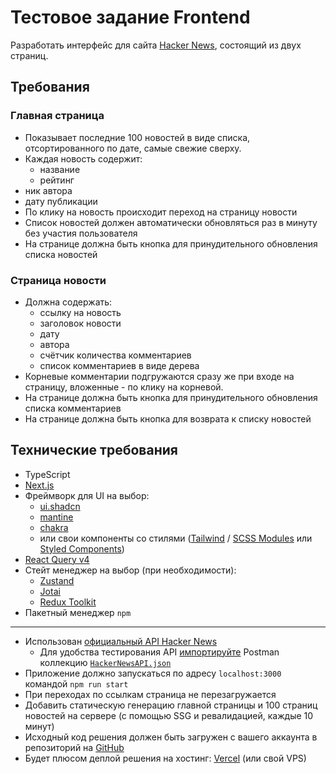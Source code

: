 # Тестовое задание Frontend

Разработать интерфейс для сайта [Hacker News](https://news.ycombinator.com/news), состоящий из двух страниц.

## Требования

### Главная страница

- Показывает последние 100 новостей в виде списка, отсортированного по дате, самые свежие сверху. <img src={https://github.com/primer/octicons/approved} alt=''>
- Каждая новость содержит:
  - название
  - рейтинг
- ник автора
- дату публикации
- По клику на новость происходит переход на страницу новости
- Список новостей должен автоматически обновляться раз в минуту без участия пользователя
- На странице должна быть кнопка для принудительного обновления списка новостей

### Страница новости

- Должна содержать:
  - ссылку на новость
  - заголовок новости
  - дату
  - автора
  - счётчик количества комментариев
  - список комментариев в виде дерева
- Корневые комментарии подгружаются сразу же при входе на страницу, вложенные - по клику на корневой.
- На странице должна быть кнопка для принудительного обновления списка комментариев
- На странице должна быть кнопка для возврата к списку новостей

## Технические требования

- TypeScript
- [Next.js](https://nextjs.org/)
- Фреймворк для UI на выбор:
  - [ui.shadcn](https://ui.shadcn.com/)
  - [mantine](https://mantine.dev/)
  - [chakra](https://chakra-ui.com/)
  - или свои компоненты со стилями ([Tailwind](https://tailwindcss.com/) / [SCSS Modules](https://www.npmjs.com/package/sass) или [Styled Components](https://styled-components.com/))
- [React Query v4](https://tanstack.com/query/v4/docs/react/overview)
- Стейт менеджер на выбор (при необходимости):
  - [Zustand](https://github.com/pmndrs/zustand)
  - [Jotai](https://jotai.org/)
  - [Redux Toolkit](https://redux-toolkit.js.org/introduction/getting-started)
- Пакетный менеджер `npm`

---

- Использован [официальный API Hacker News](https://github.com/HackerNews/API)
  - Для удобства тестирования API [импортируйте](https://learning.postman.com/docs/getting-started/importing-and-exporting/importing-and-exporting-overview/) Postman коллекцию [`HackerNewsAPI.json`](./HackerNewsAPI.json)
- Приложение должно запускаться по адресу `localhost:3000` командой `npm run start`
- При переходах по ссылкам страница не перезагружается
- Добавить статическую генерацию главной страницы и 100 страниц новостей на сервере (с помощью SSG и ревалидацией, каждые 10 минут)
- Исходный код решения должен быть загружен с вашего аккаунта в репозиторий на [GitHub](http://github.com/)
- Будет плюсом деплой решения на хостинг: [Vercel](https://vercel.com/) (или свой VPS)

